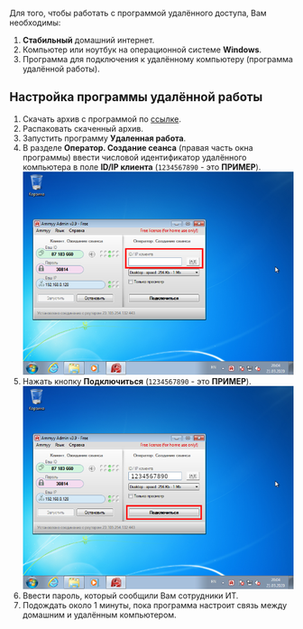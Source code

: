 Для того, чтобы работать с программой удалённого доступа, Вам необходимы:

1. **Стабильный** домашний интернет.
2. Компьютер или ноутбук на операционной системе **Windows**.
3. Программа для подключения к удалённому компьютеру (программа удалённой работы).

## Настройка программы удалённой работы

1. Скачать архив с программой по [ссылке](https://github.com/ru-aoesp/ru-aoesp.github.io/raw/master/storage/Удаленная_работа.zip).
2. Распаковать скаченный архив.
3. Запустить программу **Удаленная работа**.
4. В разделе **Оператор. Создание сеанса** (правая часть окна программы) ввести числовой идентификатор удалённого компьютера в поле **ID/IP клиента** (`1234567890` - это **ПРИМЕР**).  
[![](assets/img/0007.png)](assets/img/0007.png)
5. Нажать кнопку **Подключиться** (`1234567890` - это **ПРИМЕР**).  
[![](assets/img/0007_01.png)](assets/img/0007_01.png)
6. Ввести пароль, который сообщили Вам сотрудники ИТ.
7. Подождать около 1 минуты, пока программа настроит связь между домашним и удалённым компьютером.
